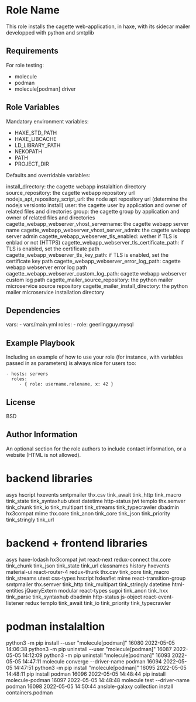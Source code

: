 Role Name
=========

This role installs the cagette web-application, in haxe, with its sidecar mailer developped with
python and smtplib

Requirements
------------

For role testing:
  - molecule
  - podman
  - molecule[podman] driver

Role Variables
--------------

Mandatory environment variables:

  - HAXE_STD_PATH
  - HAXE_LIBCACHE
  - LD_LIBRARY_PATH
  - NEKOPATH
  - PATH
  - PROJECT_DIR

Defaults and overridable variables:

  install_directory: the cagette webapp instalaltion directory
  source_repository: the cagette webapp repository url
  nodejs_apt_repository_script_url: the node apt repository url (determine the nodejs versionto install)
  user: the cagette user by application and owner of related files and directories
  group: the cagette group by application and owner of related files and directories
  cagette_webapp_webserver_vhost_servername: the cagette webapp server name
  cagette_webapp_webserver_vhost_server_admin: the cagette webapp server admin
  cagette_webapp_webserver_tls_enabled: wether if TLS is enblad or not (HTTPS)
  cagette_webapp_webserver_tls_certificate_path: if TLS is enabled, set the certificate path
  cagette_webapp_webserver_tls_key_path: if TLS is enabled, set the certificate key path
  cagette_webapp_webserver_error_log_path: cagette webapp webserver error log path
  cagette_webapp_webserver_custom_log_path: cagette webapp webserver custom log path
  cagette_mailer_source_repository: the python mailer microservice source repository
  cagette_mailer_install_directory: the python mailer microservice installation directory


Dependencies
------------

  vars:
    - vars/main.yml
  roles:
    - role: geerlingguy.mysql

Example Playbook
----------------

Including an example of how to use your role (for instance, with variables passed in as parameters) is always nice for users too:

    - hosts: servers
      roles:
         - { role: username.rolename, x: 42 }

License
-------

BSD

Author Information
------------------

An optional section for the role authors to include contact information, or a website (HTML is not allowed).






# backend libraries
asys	  hscript      hxevents  smtpmailer  thx.csv	 tink_await  tink_http	tink_macro	tink_state     tink_syntaxhub	 utest
datetime  http-status  jwt	 templo      thx.semver  tink_chunk  tink_io	tink_multipart	tink_streams   tink_typecrawler
dbadmin   hx3compat    mime	 thx.core    tink_anon	 tink_core   tink_json	tink_priority	tink_stringly  tink_url

# backend + frontend libraries
asys	    haxe-lodash    hx3compat	 jwt		       react-next	       redux-connect  thx.core	  tink_chunk  tink_json       tink_state	tink_url
classnames  history	   hxevents	 material-ui	       react-router-4	       redux-thunk    thx.csv	  tink_core   tink_macro      tink_streams	utest
css-types   hscript	   hxleaflet	 mime		       react-transition-group  smtpmailer     thx.semver  tink_http   tink_multipart  tink_stringly
datetime    html-entities  jQueryExtern  modular	       react-types	       sugoi	      tink_anon   tink_hxx    tink_parse      tink_syntaxhub
dbadmin     http-status    js-object	 react-event-listener  redux		       templo	      tink_await  tink_io     tink_priority   tink_typecrawler

# podman instalaltion

python3 -m pip install --user "molecule[podman]"
16080  2022-05-05 14:06:38 python3 -m pip uninstall --user "molecule[podman]"
16087  2022-05-05 14:12:09 python3 -m pip uninstall "molecule[podman]"
16093  2022-05-05 14:47:11 molecule converge --driver-name podman
16094  2022-05-05 14:47:51 python3 -m pip install "molecule[podman]"
16095  2022-05-05 14:48:11 pip install podman
16096  2022-05-05 14:48:44 pip install molecule-podman
16097  2022-05-05 14:48:48 molecule test --driver-name podman
16098  2022-05-05 14:50:44 ansible-galaxy collection install containers.podman
